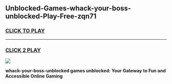 
## Unblocked-Games-whack-your-boss-unblocked-Play-Free-zqn71
<h3>
<a href="https://premium76.site?title=whack-your-boss-unblocked&ref=12A">CLICK TO PLAY</a></h3>
<hr>

<h3>
<a href="https://premium76.site?title=whack-your-boss-unblocked&ref=12A">CLICK 2 PLAY</a>
  
</h3>

<a href="https://premium76.site?title=whack-your-boss-unblocked&ref=12A"><img src="https://clearcache.store/games.png"></a>


**whack-your-boss-unblocked games unblocked: Your Gateway to Fun and Accessible Online Gaming**
